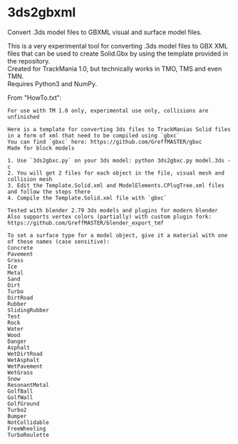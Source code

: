 # 3ds2gbxml
Convert .3ds model files to GBXML visual and surface model files.

This is a very experimental tool for converting .3ds model files to GBX XML files that can be used to create Solid.Gbx by using the template provided in the repository.  
Created for TrackMania 1.0, but technically works in TMO, TMS and even TMN.  
Requires Python3 and NumPy.

From "HowTo.txt":
```
For use with TM 1.0 only, experimental use only, collisions are unfinished

Here is a template for converting 3ds files to TrackManias Solid files in a form of xml that need to be compiled using `gbxc`
You can find `gbxc` here: https://github.com/GreffMASTER/gbxc
Made for block models

1. Use `3ds2gbxc.py` on your 3ds model: python 3ds2gbxc.py model.3ds -c
2. You will get 2 files for each object in the file, visual mesh and collision mesh
3. Edit the Template.Solid.xml and ModelElements.CPlugTree.xml files and follow the steps there
4. Compile the Template.Solid.xml file with `gbxc`

Tested with blender 2.79 3ds models and plugins for modern blender
Also supports vertex colors (partially) with custom plugin fork: https://github.com/GreffMASTER/blender_export_tmf

To set a surface type for a model object, give it a material with one of these names (case sensitive):
Concrete
Pavement
Grass
Ice
Metal
Sand
Dirt
Turbo
DirtRoad
Rubber
SlidingRubber
Test
Rock
Water
Wood
Danger
Asphalt
WetDirtRoad
WetAsphalt
WetPavement
WetGrass
Snow
ResonantMetal
GolfBall
GolfWall
GolfGround
Turbo2
Bumper
NotCollidable
FreeWheeling
TurboRoulette
```
